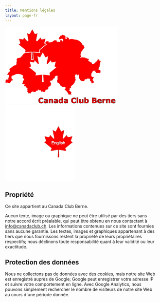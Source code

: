 ```yaml
---
title: Mentions légales
layout: page-fr
---
```


![logo](images/canadaclubbernelogo.jpg) [![logo](images/maple-leaf-english.jpg)](websiteinfo)

## Propriété
Ce site appartient au Canada Club Berne.

Aucun texte, image ou graphique ne peut être utilisé par des tiers sans notre accord écrit préalable, qui peut être obtenu en nous contactant à [info@canadaclub.ch](mailto:info@canadaclub.ch). 
Les informations contenues sur ce site sont fournies sans aucune garantie. Les textes, images et graphiques appartenant à des tiers que nous fournissons restent la propriété de leurs propriétaires respectifs; nous déclinons toute responsabilité quant à leur validité ou leur exactitude.

## Protection des données

Nous ne collectons pas de données avec des cookies, mais notre site Web est enregistré auprès de Google; Google peut enregistrer votre adresse IP et suivre votre comportement en ligne. Avec Google Analytics, nous pouvons simplement rechercher le nombre de visiteurs de notre site Web au cours d'une période donnée.
